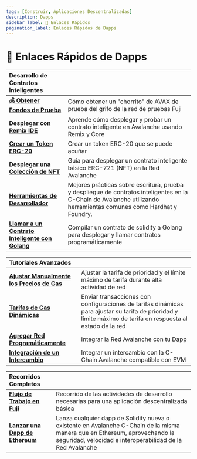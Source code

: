 ```yaml
---
tags: [Construir, Aplicaciones Descentralizadas]
description: Dapps
sidebar_label: 🔗 Enlaces Rápidos
pagination_label: Enlaces Rápidos de Dapps
---
```


# 🔗 Enlaces Rápidos de Dapps

| Desarrollo de Contratos Inteligentes                                                        |                                                                                                                                                                     |
| :------------------------------------------------------------------------------------------ | :------------------------------------------------------------------------------------------------------------------------------------------------------------------ |
| [**💰 Obtener Fondos de Prueba**](/build/dapp/smart-contracts/get-funds-faucet.md)          | Cómo obtener un "chorrito" de AVAX de prueba del grifo de la red de pruebas Fuji                                                                                    |
| [**Desplegar con Remix IDE**](/build/dapp/smart-contracts/remix-deploy.md)                  | Aprende cómo desplegar y probar un contrato inteligente en Avalanche usando Remix y Core                                                                            |
| [**Crear un Token ERC-20**](/build/dapp/smart-contracts/erc-20.md)                          | Crear un token ERC-20 que se puede acuñar                                                                                                                           |
| [**Desplegar una Colección de NFT**](/build/dapp/smart-contracts/nfts/deploy-collection.md) | Guía para desplegar un contrato inteligente básico ERC-721 (NFT) en la Red Avalanche                                                                                |
| [**Herramientas de Desarrollador**](/build/dapp/smart-contracts/toolchains/hardhat.md)      | Mejores prácticas sobre escritura, prueba y despliegue de contratos inteligentes en la C-Chain de Avalanche utilizando herramientas comunes como Hardhat y Foundry. |
| [**Llamar a un Contrato Inteligente con Golang**](/build/dapp/smart-contracts/abigen.md)    | Compilar un contrato de solidity a Golang para desplegar y llamar contratos programáticamente                                                                       |

| Tutoriales Avanzados                                                                                                  |                                                                                                                                                              |
| :-------------------------------------------------------------------------------------------------------------------- | :----------------------------------------------------------------------------------------------------------------------------------------------------------- |
| [**Ajustar Manualmente los Precios de Gas**](build/dapp/advanced/adjusting-gas-price-during-high-network-activity.md) | Ajustar la tarifa de prioridad y el límite máximo de tarifa durante alta actividad de red                                                                    |
| [**Tarifas de Gas Dinámicas**](build/dapp/advanced/sending-transactions-with-dynamic-fees-using-javascript.md)        | Enviar transacciones con configuraciones de tarifas dinámicas para ajustar su tarifa de prioridad y límite máximo de tarifa en respuesta al estado de la red |
| [**Agregar Red Programáticamente**](build/dapp/advanced/add-avalanche-programmatically.md)                            | Integrar la Red Avalanche con tu Dapp                                                                                                                        |
| [**Integración de un Intercambio**](build/dapp/advanced/integrate-exchange.md)                                        | Integrar un intercambio con la C-Chain Avalanche compatible con EVM                                                                                          |

| Recorridos Completos                                          |                                                                                                                                                                                          |
| :------------------------------------------------------------ | :--------------------------------------------------------------------------------------------------------------------------------------------------------------------------------------- |
| [**Flujo de Trabajo en Fuji**](/build/dapp/fuji-workflow.md)  | Recorrido de las actividades de desarrollo necesarias para una aplicación descentralizada básica                                                                                         |
| [**Lanzar una Dapp de Ethereum**](/build/dapp/launch-dapp.md) | Lanza cualquier dapp de Solidity nueva o existente en Avalanche C-Chain de la misma manera que en Ethereum, aprovechando la seguridad, velocidad e interoperabilidad de la Red Avalanche |
